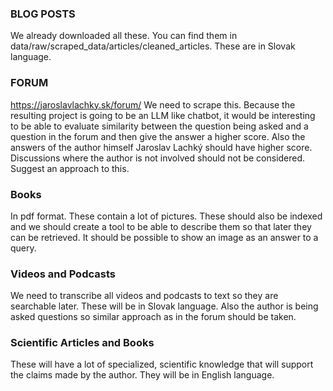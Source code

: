 ### BLOG POSTS

We already downloaded all these. You can find them in data/raw/scraped_data/articles/cleaned_articles. These are in Slovak language.

### FORUM

https://jaroslavlachky.sk/forum/ We need to scrape this. Because the resulting project is going to be an LLM like chatbot, it would be interesting to be able to evaluate similarity between the question being asked and a question in the forum and then give the answer a higher score. Also the answers of the author himself Jaroslav Lachký should have higher score. Discussions where the author is not involved should not be considered. Suggest an approach to this.

### Books

In pdf format. These contain a lot of pictures. These should also be indexed and we should create a tool to be able to describe them so that later they can be retrieved. It should be possible to show an image as an answer to a query.

### Videos and Podcasts

We need to transcribe all videos and podcasts to text so they are searchable later. These will be in Slovak language. Also the author is being asked questions so similar approach as in the forum should be taken.

### Scientific Articles and Books

These will have a lot of specialized, scientific knowledge that will support the claims made by the author. They will be in English language.
